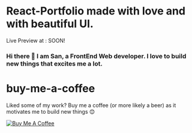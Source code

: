 # React-Portfolio made with love and with beautiful UI.

Live Preview at : SOON!

### Hi there 👋 I am San, a FrontEnd Web developer. I love to build new things that excites me a lot.

# buy-me-a-coffee
Liked some of my work? Buy me a coffee (or more likely a beer) as it motivates me to build new things 😊

<a href="https://www.buymeacoffee.com/thesantoso" target="_blank"><img src="https://bmc-cdn.nyc3.digitaloceanspaces.com/BMC-button-images/custom_images/orange_img.png" alt="Buy Me A Coffee" style="height: auto !important;width: auto !important;" ></a>

